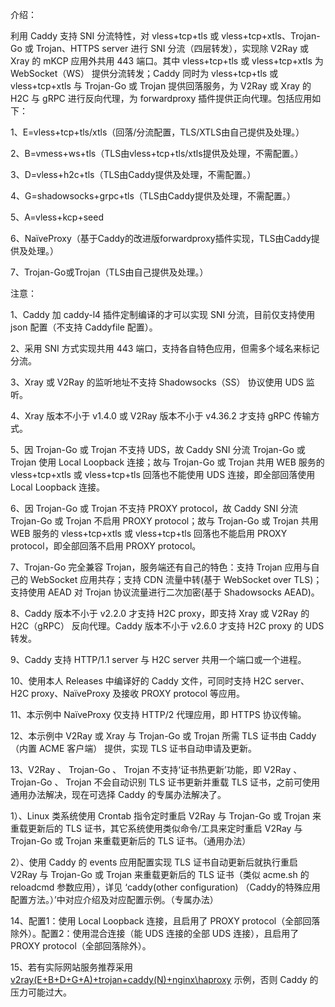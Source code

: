 介绍：

利用 Caddy 支持 SNI 分流特性，对 vless+tcp+tls 或 vless+tcp+xtls、Trojan-Go 或 Trojan、HTTPS server 进行 SNI 分流（四层转发），实现除 V2Ray 或 Xray 的 mKCP 应用外共用 443 端口。其中 vless+tcp+tls 或 vless+tcp+xtls 为 WebSocket（WS） 提供分流转发；Caddy 同时为 vless+tcp+tls 或 vless+tcp+xtls 与 Trojan-Go 或 Trojan 提供回落服务，为 V2Ray 或 Xray 的 H2C 与 gRPC 进行反向代理，为 forwardproxy 插件提供正向代理。包括应用如下：

1、E=vless+tcp+tls/xtls（回落/分流配置，TLS/XTLS由自己提供及处理。）

2、B=vmess+ws+tls（TLS由vless+tcp+tls/xtls提供及处理，不需配置。）

3、D=vless+h2c+tls（TLS由Caddy提供及处理，不需配置。）

4、G=shadowsocks+grpc+tls（TLS由Caddy提供及处理，不需配置。）

5、A=vless+kcp+seed

6、NaïveProxy（基于Caddy的改进版forwardproxy插件实现，TLS由Caddy提供及处理。）

7、Trojan-Go或Trojan（TLS由自己提供及处理。）

注意：

1、Caddy 加 caddy-l4 插件定制编译的才可以实现 SNI 分流，目前仅支持使用 json 配置（不支持 Caddyfile 配置）。

2、采用 SNI 方式实现共用 443 端口，支持各自特色应用，但需多个域名来标记分流。

3、Xray 或 V2Ray 的监听地址不支持 Shadowsocks（SS） 协议使用 UDS 监听。

4、Xray 版本不小于 v1.4.0 或 V2Ray 版本不小于 v4.36.2 才支持 gRPC 传输方式。

5、因 Trojan-Go 或 Trojan 不支持 UDS，故 Caddy SNI 分流 Trojan-Go 或 Trojan 使用 Local Loopback 连接；故与 Trojan-Go 或 Trojan 共用 WEB 服务的 vless+tcp+xtls 或 vless+tcp+tls 回落也不能使用 UDS 连接，即全部回落使用 Local Loopback 连接。

6、因 Trojan-Go 或 Trojan 不支持 PROXY protocol，故 Caddy SNI 分流 Trojan-Go 或 Trojan 不启用 PROXY protocol；故与 Trojan-Go 或 Trojan 共用 WEB 服务的 vless+tcp+xtls 或 vless+tcp+tls 回落也不能启用 PROXY protocol，即全部回落不启用 PROXY protocol。

7、Trojan-Go 完全兼容 Trojan，服务端还有自己的特色：支持 Trojan 应用与自己的 WebSocket 应用共存；支持 CDN 流量中转(基于 WebSocket over TLS)；支持使用 AEAD 对 Trojan 协议流量进行二次加密(基于 Shadowsocks AEAD)。

8、Caddy 版本不小于 v2.2.0 才支持 H2C proxy，即支持 Xray 或 V2Ray 的 H2C（gRPC） 反向代理。Caddy 版本不小于 v2.6.0 才支持 H2C proxy 的 UDS 转发。

9、Caddy 支持 HTTP/1.1 server 与 H2C server 共用一个端口或一个进程。

10、使用本人 Releases 中编译好的 Caddy 文件，可同时支持 H2C server、H2C proxy、NaïveProxy 及接收 PROXY protocol 等应用。

11、本示例中 NaïveProxy 仅支持 HTTP/2 代理应用，即 HTTPS 协议传输。

12、本示例中 V2Ray 或 Xray 与 Trojan-Go 或 Trojan 所需 TLS 证书由 Caddy（内置 ACME 客户端） 提供，实现 TLS 证书自动申请及更新。

13、V2Ray 、 Trojan-Go 、 Trojan 不支持‘证书热更新’功能，即 V2Ray 、 Trojan-Go 、 Trojan 不会自动识别 TLS 证书更新并重载 TLS 证书，之前可使用通用办法解决，现在可选择 Caddy 的专属办法解决了。

1）、Linux 类系统使用 Crontab 指令定时重启 V2Ray 与 Trojan-Go 或 Trojan 来重载更新后的 TLS 证书，其它系统使用类似命令/工具来定时重启 V2Ray 与 Trojan-Go 或 Trojan 来重载更新后的 TLS 证书。（通用办法）

2）、使用 Caddy 的 events 应用配置实现 TLS 证书自动更新后就执行重启 V2Ray 与 Trojan-Go 或 Trojan 来重载更新后的 TLS 证书（类似 acme.sh 的 reloadcmd 参数应用），详见 ‘caddy(other configuration) （Caddy的特殊应用配置方法。）’中对应介绍及对应配置示例。（专属办法）

14、配置1：使用 Local Loopback 连接，且启用了 PROXY protocol（全部回落除外）。配置2：使用混合连接（能 UDS 连接的全部 UDS 连接），且启用了 PROXY protocol（全部回落除外）。

15、若有实际网站服务推荐采用 [v2ray(E+B+D+G+A)+trojan+caddy(N)+nginx\haproxy](https://github.com/lxhao61/integrated-examples/tree/main/v2ray(E%2BB%2BD%2BG%2BA)%2Btrojan%2Bcaddy(N)%2Bnginx%5Chaproxy) 示例，否则 Caddy 的压力可能过大。
